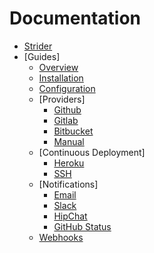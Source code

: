 # Documentation

- [Strider](introduction.md)
- [Guides]
  - [Overview](guides/platform-overview.md)
  - [Installation](guides/how-to-install.md)
  - [Configuration](guides/configuration.md)
  - [Providers]
    - [Github](guides/providers/github.md)
    - [Gitlab](guides/providers/gitlab.md)
    - [Bitbucket](guides/providers/bitbucket.md)
    - [Manual](guides/providers/manual.md)
  - [Continuous Deployment]
    - [Heroku](guides/continuous-deployment/heroku.md)
    - [SSH](guides/continuous-deployment/ssh.md)
  - [Notifications]
    - [Email](guides/notifications/email.md)
    - [Slack](guides/notifications/slack.md)
    - [HipChat](guides/notifications/hipchat.md)
    - [GitHub Status](guides/notifications/github.md)
  - [Webhooks](guides/webhooks.md)
